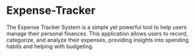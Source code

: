 # Expense-Tracker
The Expense Tracker System is a simple yet powerful tool to help users manage their personal finances. 
This application allows users to record, categorize, and analyze their expenses, providing insights into spending habits and helping with budgeting.
